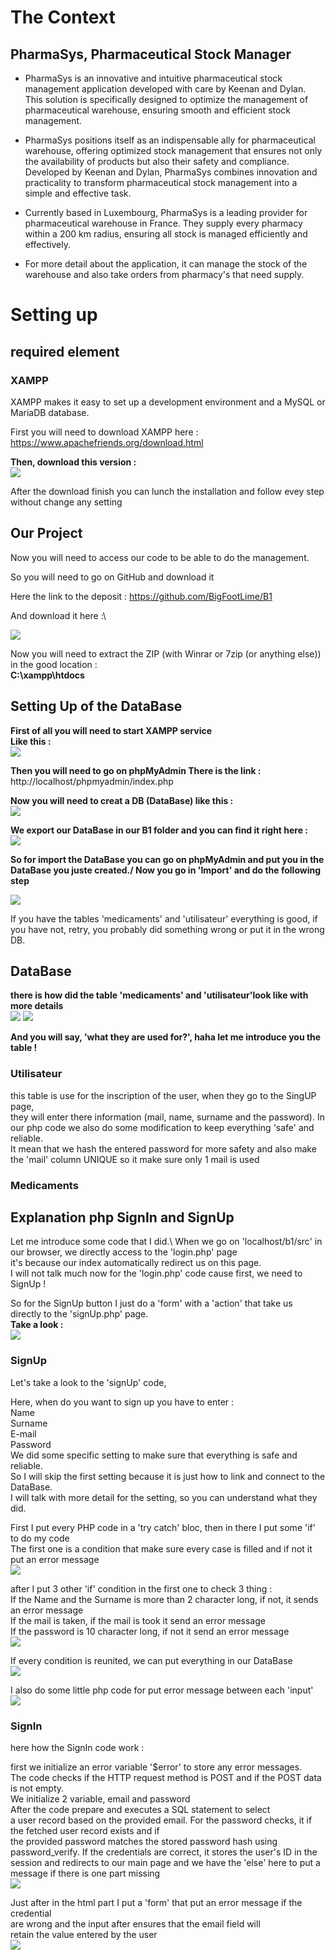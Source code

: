 # The Context 



## PharmaSys, Pharmaceutical Stock Manager

* PharmaSys is an innovative and intuitive pharmaceutical stock management application
developed with care by Keenan and Dylan. 
This solution is specifically designed to optimize the management of pharmaceutical warehouse,
ensuring smooth and efficient stock management.

* PharmaSys positions itself as an indispensable ally for pharmaceutical warehouse,
offering optimized stock management that ensures not only the availability of products 
but also their safety and compliance. Developed by Keenan and Dylan, 
PharmaSys combines innovation and practicality to transform pharmaceutical stock management
into a simple and effective task.

* Currently based in Luxembourg, PharmaSys is a leading provider for pharmaceutical
warehouse in France. They supply every pharmacy within a 200 km radius,
ensuring all stock is managed efficiently and effectively.

* For more detail about the application, it can manage the stock of the warehouse and also 
take orders from pharmacy's that need supply.


# Setting up

## required element 

### XAMPP

XAMPP makes it easy to set up a development environment and a MySQL or MariaDB database.

First you will need to download XAMPP here : https://www.apachefriends.org/download.html

**Then, download this version :**\
![](./src/assets/download.png)


After the download finish you can lunch the installation and follow evey step without
change any setting 

## Our Project

Now you will need to access our code to be able to do the management. 

So you will need to go on GitHub and download it 

Here the link to the deposit : https://github.com/BigFootLime/B1

And download it here :\

![](./src/assets/code.png)

Now you will need to extract the ZIP (with Winrar or 7zip (or anything else)) in the good 
location :\
**C:\xampp\htdocs**

## Setting Up of the DataBase

**First of all you will need to start XAMPP service\
Like this :**\
![](./src/assets/xamppCP.png)

**Then you will need to go on phpMyAdmin 
There is the link :** http://localhost/phpmyadmin/index.php 

**Now you will need to creat a DB (DataBase) like this :**\
![](./src/assets/create_DB.png)

**We export our DataBase in our B1 folder and you can find it right here :**\
![](./src/assets/whereDB.png)

**So for import the DataBase you can go on phpMyAdmin and put you in the DataBase 
you juste created./
Now you go in 'Import' and do the following step**

![](./src/assets/importDB.png)

If you have the tables 'medicaments' and 'utilisateur' everything is good,
if you have not, retry, you probably did something wrong or put it in the wrong DB.


## DataBase

**there is how did the table 'medicaments' and 'utilisateur'look like with more details**\
![](./src/assets/medicaments.png)   ![](./src/assets/utilisateurs.png) 

**And you will say, 'what they are used for?', haha let me introduce you the table !**

### Utilisateur

this table is use for the inscription of the user, when they go to the SingUP page,\
they will enter there information (mail, name, surname and the password). In our php code
we also do some modification to keep everything 'safe' and reliable. \
It mean that we hash 
the entered password for more safety and also make the 'mail' column UNIQUE so it make sure
only 1 mail is used 


### Medicaments 


<!-- a Keenan d'expliquer ce que lui a fait-->



## Explanation php SignIn and SignUp

Let me introduce some code that I did.\ 
When we go on 'localhost/b1/src' in our browser, we directly access to the 'login.php' page\
it's because our index automatically redirect us on this page.\
I will not talk much now for the 'login.php' code cause first, we need to SignUp !

So for the SignUp button I just do a 'form' with a 'action' that take us directly to the 
'signUp.php' page.\
**Take a look :**\
![](./src/assets/loginSignUp.php.png)

### SignUp
Let's take a look to the 'signUp' code, 

Here, when do you want to sign up you have to enter :\
Name\
Surname\
E-mail  
Password\
We did some specific setting to make sure that everything is safe and reliable.\
So I will skip the first setting because it is just how to link and connect to the DataBase.\
I will talk with more detail for the setting, so you can understand what they did.

First I put every PHP code in a 'try catch' bloc, then in there I put some 'if' to do my code\
The first one is a condition that make sure every case is filled and if not it put an error message\
![](./src/assets/ifcheckempty.png)

after I put 3 other 'if' condition in the first one to check 3 thing :  
If the Name and the Surname is more than 2 character long, if not, it sends an error message  
If the mail is taken, if the mail is took it send an error message  
If the password is 10 character long, if not it send an error message  
![](./src/assets/ifcheck-2.php.png)

If every condition is reunited, we can put everything in our DataBase  
![](./src/assets/intheDB.png)

I also do some little php code for put error message between each 'input'  
![](./src/assets/errormsg.png)

### SignIn

here how the SignIn code work :  

 first we initialize an error variable '$error' to store any error messages.  
The code checks if the HTTP request method is POST and if the POST data is not empty.  
We initialize 2 variable, email and password  
After the code prepare and executes a SQL statement to select  
a user record based on the provided email.
For the password checks, it if the fetched user record exists and if  
the provided password matches the stored password hash using password_verify.
If the credentials are correct, it stores the user's ID in the session 
and redirects to our main page 
and we have the 'else' here to put a message if there is one part missing  
 ![](./src/assets/loginphp.png)

Just after in the html part I put a 'form' that put an error message if the credential  
are wrong and the input after ensures that the email field will  
retain the value entered by the user  
![](./src/assets/signininput.png)


<!-- a Keenan d'expliquer ce que lui a fait-->






